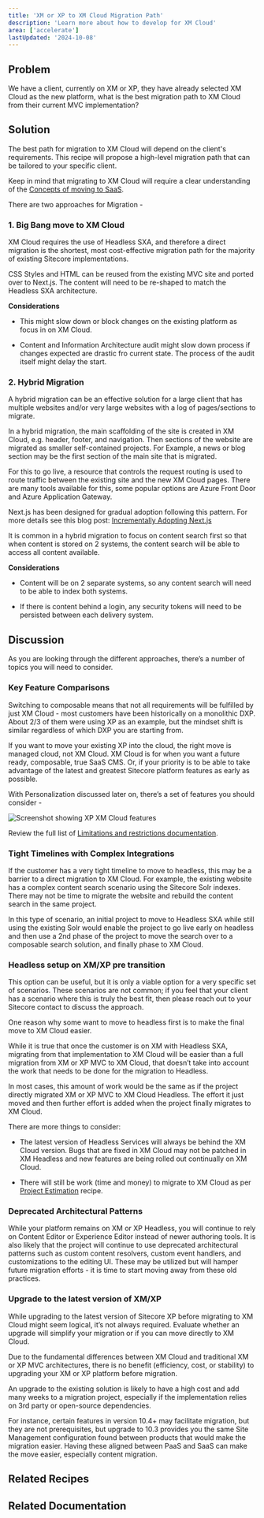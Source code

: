 ```yaml
---
title: 'XM or XP to XM Cloud Migration Path'
description: 'Learn more about how to develop for XM Cloud'
area: ['accelerate']
lastUpdated: '2024-10-08'
---
```


## Problem

We have a client, currently on XM or XP, they have already selected XM Cloud as the new platform, what is the best migration path to XM Cloud from their current MVC implementation?

## Solution

The best path for migration to XM Cloud will depend on the client's requirements. This recipe will propose a high-level migration path that can be tailored to your specific client.

Keep in mind that migrating to XM Cloud will require a clear understanding of the [Concepts of moving to SaaS](/learn/accelerate/xm-cloud/pre-development/discovery/moving-to-saas).

There are two approaches for Migration -

### 1. Big Bang move to XM Cloud

XM Cloud requires the use of Headless SXA, and therefore a direct migration is the shortest, most cost-effective migration path for the majority of existing Sitecore implementations.

CSS Styles and HTML can be reused from the existing MVC site and ported over to Next.js. The content will need to be re-shaped to match the Headless SXA architecture.

**Considerations**

- This might slow down or block changes on the existing platform as focus in on XM Cloud.

- Content and Information Architecture audit might slow down process if changes expected are drastic fro current state. The process of the audit itself might delay the start.

### 2. Hybrid Migration

A hybrid migration can be an effective solution for a large client that has multiple websites and/or very large websites with a log of pages/sections to migrate.

In a hybrid migration, the main scaffolding of the site is created in XM Cloud, e.g. header, footer, and navigation. Then sections of the website are migrated as smaller self-contained projects. For Example, a news or blog section may be the first section of the main site that is migrated.

For this to go live, a resource that controls the request routing is used to route traffic between the existing site and the new XM Cloud pages. There are many tools available for this, some popular options are Azure Front Door and Azure Application Gateway.

Next.js has been designed for gradual adoption following this pattern. For more details see this blog post: [Incrementally Adopting Next.js](https://nextjs.org/blog/incremental-adoption)

It is common in a hybrid migration to focus on content search first so that when content is stored on 2 systems, the content search will be able to access all content available.

**Considerations**

- Content will be on 2 separate systems, so any content search will need to be able to index both systems.

- If there is content behind a login, any security tokens will need to be persisted between each delivery system.

## Discussion

As you are looking through the different approaches, there’s a number of topics you will need to consider.

### Key Feature Comparisons

Switching to composable means that not all requirements will be fulfilled by just XM Cloud - most customers have been historically on a monolithic DXP. About 2/3 of them were using XP as an example, but the mindset shift is similar regardless of which DXP you are starting from.

If you want to move your existing XP into the cloud, the right move is managed cloud, not XM Cloud. XM Cloud is for when you want a future ready, composable, true SaaS CMS. Or, if your priority is to be able to take advantage of the latest and greatest Sitecore platform features as early as possible.​

With Personalization discussed later on, there’s a set of features you should consider -

<img src="/images/learn/accelerate/xm-cloud/xm-xp-to-xmc1.png" alt="Screenshot showing XP XM Cloud features"/>

<br/>

Review the full list of [Limitations and restrictions documentation](https://doc.sitecore.com/xmc/en/developers/xm-cloud/limitations-and-restrictions.html).

### Tight Timelines with Complex Integrations

If the customer has a very tight timeline to move to headless, this may be a barrier to a direct migration to XM Cloud. For example, the existing website has a complex content search scenario using the Sitecore Solr indexes. There may not be time to migrate the website and rebuild the content search in the same project.

In this type of scenario, an initial project to move to Headless SXA while still using the existing Solr would enable the project to go live early on headless and then use a 2nd phase of the project to move the search over to a composable search solution, and finally phase to XM Cloud.

### Headless setup on XM/XP pre transition

This option can be useful, but it is only a viable option for a very specific set of scenarios. These scenarios are not common; if you feel that your client has a scenario where this is truly the best fit, then please reach out to your Sitecore contact to discuss the approach.

One reason why some want to move to headless first is to make the final move to XM Cloud easier.  

While it is true that once the  customer is on XM with Headless SXA, migrating from that implementation to XM Cloud will be easier than a full migration from XM or XP MVC to XM Cloud, that doesn’t take into account the work that needs to be done for the migration to Headless.

In most cases, this amount of work would be the same as if the project directly migrated XM or XP MVC to XM Cloud Headless. The effort it just moved and then further effort is added when the project finally migrates to XM Cloud.

There are more things to consider:

- The latest version of Headless Services will always be behind the XM Cloud version.  Bugs that are fixed in XM Cloud may not be patched in XM Headless and new features are being rolled out continually on XM Cloud.

- There will still be work (time and money) to migrate to XM Cloud as per [Project Estimation](/learn/accelerate/xm-cloud/pre-development/project-planning/project-estimation) recipe.

### Deprecated Architectural Patterns

While your platform remains on XM or XP Headless, you will continue to rely on Content Editor or Experience Editor instead of newer authoring tools. It is also likely that the project will continue to use deprecated architectural patterns such as custom content resolvers, custom event handlers, and customizations to the editing UI. These may be utilized but will hamper future migration efforts - it is time to start moving away from these old practices.

### Upgrade to the latest version of XM/XP

While upgrading to the latest version of Sitecore XP before migrating to XM Cloud might seem logical, it’s not always required. Evaluate whether an upgrade will simplify your migration or if you can move directly to XM Cloud.

Due to the fundamental differences between XM Cloud and traditional XM or XP MVC architectures, there is no benefit (efficiency, cost, or stability) to upgrading your XM or XP platform before migration.

An upgrade to the existing solution is likely to have a high cost and add many weeks to a migration project, especially if the implementation relies on 3rd party or open-source dependencies.

For instance, certain features in version 10.4+ may facilitate migration, but they are not prerequisites, but upgrade to 10.3 provides you the same Site Management configuration found between products that would make the migration easier. Having these aligned between PaaS and SaaS can make the move easier, especially content migration.

## Related Recipes

<Row columns={2}>
<Link title="Project Estimation " link="/learn/accelerate/xm-cloud/pre-development/project-planning/project-estimation" />
<Link title="Moving to SaaS - Concepts You Need to Know " link="/learn/accelerate/xm-cloud/pre-development/discovery/moving-to-saas" />
</Row>

## Related Documentation

<Row columns={2}>
<Link title="Incrementally Adopting Next.js " link="https://nextjs.org/blog/incremental-adoption" />
<Link title="Limitations and restrictions " link="https://doc.sitecore.com/xmc/en/developers/xm-cloud/limitations-and-restrictions.html" />
</Row>
